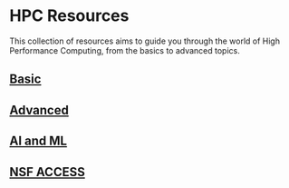 # HPC Resources

This collection of resources aims to guide you through the world of High Performance Computing, from the basics to advanced topics.

## [Basic](./Basic.md)
## [Advanced](./Advanced.md)
## [AI and ML](./AI-ML.md)
## [NSF ACCESS](./NSF-ACCESS/)
